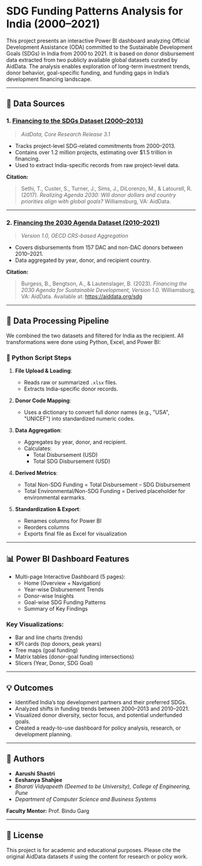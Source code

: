 
# SDG Funding Patterns Analysis for India (2000–2021)

This project presents an interactive Power BI dashboard analyzing Official Development Assistance (ODA) committed to the Sustainable Development Goals (SDGs) in India from 2000 to 2021. It is based on donor disbursement data extracted from two publicly available global datasets curated by AidData. The analysis enables exploration of long-term investment trends, donor behavior, goal-specific funding, and funding gaps in India’s development financing landscape.

---

## 📂 Data Sources

### 1. [Financing to the SDGs Dataset (2000–2013)](https://www.aiddata.org/data/financing-to-the-sdgs-dataset)
> *AidData, Core Research Release 3.1*

- Tracks project-level SDG-related commitments from 2000–2013.
- Contains over 1.2 million projects, estimating over $1.5 trillion in financing.
- Used to extract India-specific records from raw project-level data.

**Citation:**
> Sethi, T., Custer, S., Turner, J., Sims, J., DiLorenzo, M., & Latourell, R. (2017). *Realizing Agenda 2030: Will donor dollars and country priorities align with global goals?* Williamsburg, VA: AidData.

---

### 2. [Financing the 2030 Agenda Dataset (2010–2021)](https://www.aiddata.org/data/financing-the-2030-agenda-for-sustainable-development-version-1-0)
> *Version 1.0, OECD CRS-based Aggregation*

- Covers disbursements from 157 DAC and non-DAC donors between 2010–2021.
- Data aggregated by year, donor, and recipient country.

**Citation:**
> Burgess, B., Bengtson, A., & Lautenslager, B. (2023). *Financing the 2030 Agenda for Sustainable Development, Version 1.0.* Williamsburg, VA: AidData. Available at: https://aiddata.org/sdg

---

## 🔧 Data Processing Pipeline

We combined the two datasets and filtered for India as the recipient. All transformations were done using Python, Excel, and Power BI:

### 🔁 Python Script Steps

1. **File Upload & Loading**:
   - Reads raw or summarized `.xlsx` files.
   - Extracts India-specific donor records.

2. **Donor Code Mapping**:
   - Uses a dictionary to convert full donor names (e.g., "USA", "UNICEF") into standardized numeric codes.

3. **Data Aggregation**:
   - Aggregates by year, donor, and recipient.
   - Calculates:
     - Total Disbursement (USD)
     - Total SDG Disbursement (USD)

4. **Derived Metrics**:
   - Total Non-SDG Funding = Total Disbursement – SDG Disbursement
   - Total Environmental/Non-SDG Funding = Derived placeholder for environmental earmarks.

5. **Standardization & Export**:
   - Renames columns for Power BI
   - Reorders columns
   - Exports final file as Excel for visualization

---

## 📊 Power BI Dashboard Features

- Multi-page Interactive Dashboard (5 pages):
  - Home (Overview + Navigation)
  - Year-wise Disbursement Trends
  - Donor-wise Insights
  - Goal-wise SDG Funding Patterns
  - Summary of Key Findings

### Key Visualizations:
- Bar and line charts (trends)
- KPI cards (top donors, peak years)
- Tree maps (goal funding)
- Matrix tables (donor-goal funding intersections)
- Slicers (Year, Donor, SDG Goal)

---

## 💡 Outcomes

- Identified India’s top development partners and their preferred SDGs.
- Analyzed shifts in funding trends between 2000–2013 and 2010–2021.
- Visualized donor diversity, sector focus, and potential underfunded goals.
- Created a ready-to-use dashboard for policy analysis, research, or development planning.

---

## 👥 Authors

- **Aarushi Shastri**
- **Eeshanya Shahjee**
- *Bharati Vidyapeeth (Deemed to be University), College of Engineering, Pune*
- *Department of Computer Science and Business Systems*

**Faculty Mentor:** Prof. Bindu Garg

---

## 📎 License

This project is for academic and educational purposes. Please cite the original AidData datasets if using the content for research or policy work.
